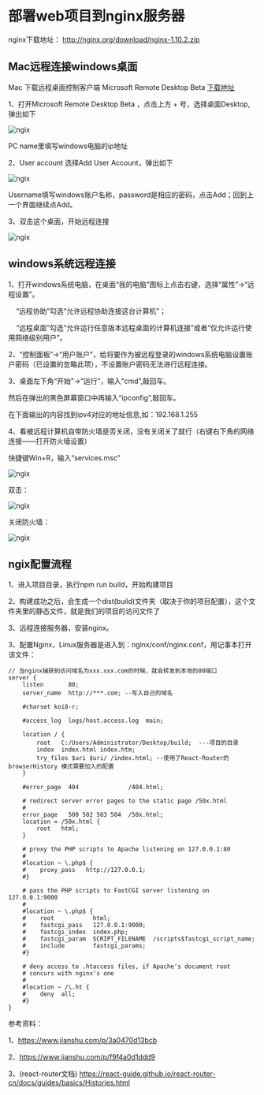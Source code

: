 # 部署web项目到nginx服务器

nginx下载地址：
http://nginx.org/download/nginx-1.10.2.zip

## Mac远程连接windows桌面

Mac 下载远程桌面控制客户端 Microsoft Remote Desktop Beta <a href="https://rink.hockeyapp.net/apps/5e0c144289a51fca2d3bfa39ce7f2b06/">下载地址</a>

1、打开Microsoft Remote Desktop Beta ，点击上方 + 号，选择桌面Desktop,弹出如下

![ngix](../img/macBeta1.png)

PC name里填写windows电脑的ip地址

2、User account 选择Add User Account，弹出如下

![ngix](../img/macBeta2.png)

Username填写windows账户名称，password是相应的密码，点击Add；回到上一个界面继续点Add。

3、双击这个桌面，开始远程连接

![ngix](../img/macBeta3.png)

## windows系统远程连接

1、打开windows系统电脑，在桌面“我的电脑”图标上点击右键，选择“属性”->“远程设置”。

    “远程协助”勾选“允许远程协助连接这台计算机”；

    “远程桌面”勾选“允许运行任意版本远程桌面的计算机连接”或者“仅允许运行使用网络级别用户”。

2、“控制面板”->“用户账户”，给将要作为被远程登录的windows系统电脑设置账户密码（已设置的忽略此项），不设置账户密码无法进行远程连接。

3、桌面左下角“开始"->“运行”，输入“cmd”,敲回车。

然后在弹出的黑色屏幕窗口中再输入“ipconfig”,敲回车。

在下面输出的内容找到ipv4对应的地址信息,如：192.168.1.255

4、看被远程计算机自带防火墙是否关闭，没有关闭关了就行（右键右下角的网络连接——打开防火墙设置）

快捷键Win+R，输入“services.msc”

![ngix](../img/windows1.png)

双击：

![ngix](../img/windows2.png)

关闭防火墙：

![ngix](../img/windows3.png)

## ngix配置流程

1、进入项目目录，执行npm run build，开始构建项目

2、构建成功之后，会生成一个dist(build)文件夹（取决于你的项目配置），这个文件夹里的静态文件，就是我们的项目的访问文件了

3、远程连接服务器，安装nginx。

3、配置Nginx，Linux服务器是进入到：nginx/conf/nginx.conf，用记事本打开该文件：

```
// 当nginx捕获到访问域名为xxx.xxx.com的时候，就会转发到本地的80端口
server {
    listen       80;
    server_name  http://***.com; --写入自己的域名

    #charset koi8-r;

    #access_log  logs/host.access.log  main;

    location / {
        root   C:/Users/Administrator/Desktop/build;  ---项目的目录
        index  index.html index.htm;
        try_files $uri $uri/ /index.html; --使用了React-Router的browserHistory 模式需要加入的配置
    }

    #error_page  404              /404.html;

    # redirect server error pages to the static page /50x.html
    #
    error_page   500 502 503 504  /50x.html;
    location = /50x.html {
        root   html;
    }

    # proxy the PHP scripts to Apache listening on 127.0.0.1:80
    #
    #location ~ \.php$ {
    #    proxy_pass   http://127.0.0.1;
    #}

    # pass the PHP scripts to FastCGI server listening on 127.0.0.1:9000
    #
    #location ~ \.php$ {
    #    root           html;
    #    fastcgi_pass   127.0.0.1:9000;
    #    fastcgi_index  index.php;
    #    fastcgi_param  SCRIPT_FILENAME  /scripts$fastcgi_script_name;
    #    include        fastcgi_params;
    #}

    # deny access to .htaccess files, if Apache's document root
    # concurs with nginx's one
    #
    #location ~ /\.ht {
    #    deny  all;
    #}
}
```

参考资料：
    
1、https://www.jianshu.com/p/3a0470d13bcb
    
2、https://www.jianshu.com/p/f9f4a0d1ddd9

3、(react-router文档) https://react-guide.github.io/react-router-cn/docs/guides/basics/Histories.html

